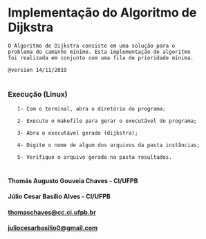 # Implementação do Algoritmo de Dijkstra
    O Algoritmo de Dijkstra consiste em uma solução para o
    problema do caminho mínimo. Esta implementação do algoritmo
    foi realizada em conjunto com uma fila de prioridade mínima.

    @version 14/11/2019
# 
### Execução (Linux)
       1- Com o terminal, abra o diretório do programa;

       2- Execute o makefile para gerar o executável do programa;

       3- Abra o executável gerado (dijkstra);

       4- Digite o nome de algum dos arquivos da pasta instâncias;

       5- Verifique o arquivo gerado na pasta resultados.

#   
#### Thomás Augusto Gouveia Chaves - CI/UFPB
#### Júlio Cesar Basílio Alves - CI/UFPB
#### thomaschaves@cc.ci.ufpb.br
#### juliocesarbasilio0@gmail.com
